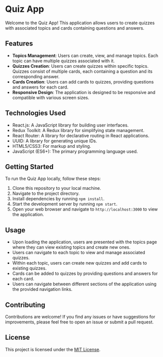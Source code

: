# Quiz App

Welcome to the Quiz App! This application allows users to create quizzes with associated topics and cards containing questions and answers.

## Features

- **Topics Management**: Users can create, view, and manage topics. Each topic can have multiple quizzes associated with it.
- **Quizzes Creation**: Users can create quizzes within specific topics. Quizzes consist of multiple cards, each containing a question and its corresponding answer.
- **Cards Creation**: Users can add cards to quizzes, providing questions and answers for each card.
- **Responsive Design**: The application is designed to be responsive and compatible with various screen sizes.

## Technologies Used

- React.js: A JavaScript library for building user interfaces.
- Redux Toolkit: A Redux library for simplifying state management.
- React Router: A library for declarative routing in React applications.
- UUID: A library for generating unique IDs.
- HTML5/CSS3: For markup and styling.
- JavaScript (ES6+): The primary programming language used.

## Getting Started

To run the Quiz App locally, follow these steps:

1. Clone this repository to your local machine.
2. Navigate to the project directory.
3. Install dependencies by running `npm install`.
4. Start the development server by running `npm start`.
5. Open your web browser and navigate to `http://localhost:3000` to view the application.

## Usage

- Upon loading the application, users are presented with the topics page where they can view existing topics and create new ones.
- Users can navigate to each topic to view and manage associated quizzes.
- Within each topic, users can create new quizzes and add cards to existing quizzes.
- Cards can be added to quizzes by providing questions and answers for each card.
- Users can navigate between different sections of the application using the provided navigation links.

## Contributing

Contributions are welcome! If you find any issues or have suggestions for improvements, please feel free to open an issue or submit a pull request.

## License

This project is licensed under the [MIT License](LICENSE).
